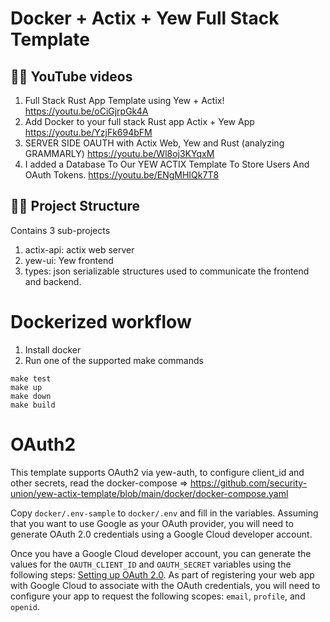 # Docker + Actix + Yew Full Stack Template


## 👨‍💻 YouTube videos
1. Full Stack Rust App Template using Yew + Actix! https://youtu.be/oCiGjrpGk4A
2. Add Docker to your full stack Rust app Actix + Yew App https://youtu.be/YzjFk694bFM
3. SERVER SIDE OAUTH with Actix Web, Yew and Rust (analyzing GRAMMARLY) https://youtu.be/Wl8oj3KYqxM
4. I added a Database To Our YEW ACTIX Template To Store Users And OAuth Tokens.
 https://youtu.be/ENgMHIQk7T8
 
## 👨‍💻 Project Structure

Contains 3 sub-projects

1. actix-api: actix web server
2. yew-ui: Yew frontend
3. types: json serializable structures used to communicate the frontend and backend.

# Dockerized workflow

1. Install docker
2. Run one of the supported make commands

```
make test
make up
make down
make build
```

# OAuth2

This template supports OAuth2 via yew-auth, to configure client_id and other secrets, read the docker-compose => 
https://github.com/security-union/yew-actix-template/blob/main/docker/docker-compose.yaml

Copy `docker/.env-sample` to `docker/.env` and fill in the variables. Assuming that you want to use Google as your OAuth provider, you will need to generate OAuth 2.0 credentials using a Google Cloud developer account. 

Once you have a Google Cloud developer account, you can generate the values for the `OAUTH_CLIENT_ID` and `OAUTH_SECRET` variables using the following steps: [Setting up OAuth 2.0](https://support.google.com/cloud/answer/6158849?hl=en). As part of registering your web app with Google Cloud to associate with the OAuth credentials, you will need to configure your app to request the following scopes: `email`, `profile`, and `openid`.


